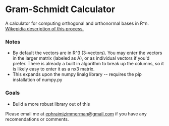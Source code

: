 # Gram-Schmidt Calculator
A calculator for computing orthogonal and orthonormal bases in R^n. [Wikepidia description of this process.](https://en.wikipedia.org/wiki/Gram%E2%80%93Schmidt_process)

### Notes
* By default the vectors are in R^3 (3-vectors). You may enter the vectors in the larger matrix (labeled as A), or as individual vectors if you'd prefer. There is already a built in algorithm to break up the columns, so it is likely easy to enter it as a nx3 matrix.
* This expands upon the numpy linalg library -- requires the pip installation of numpy.py

### Goals
* Build a more robust library out of this

Please email me at ephraimjzimmerman@gmail.com if you have any recomendations or comments. 
